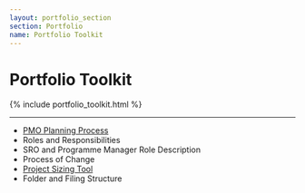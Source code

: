 ```yaml
---
layout: portfolio_section
section: Portfolio
name: Portfolio Toolkit
---
```


# Portfolio Toolkit

{% include portfolio_toolkit.html %}

---

- [PMO Planning Process](pmo_planning_process)
- Roles and Responsibilities
- SRO and Programme Manager Role Description
- Process of Change
- [Project Sizing Tool](project_sizing_tool)
- Folder and Filing Structure
